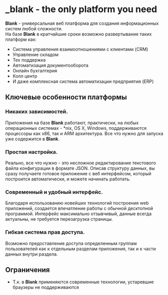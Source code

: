 _blank - the only platform you need
=======

**Blank** - универсальная веб платформа для создания информационных систем любой сложности.  
На базе **Blank** в кратчайшие сроки возможно развертывание таких платформ как:
* Система управления взаимоотношениями с клиентами (CRM)
* Управление складом
* Тех поддержка 
* Автоматизация документооборота
* Онлайн бухгалтерия
* Колл центр
* И даже комплексная система автоматизации предприятия (ERP)
 

## Ключевые особенности платформы

### Никаких зависимостей. 
Приложения на базе **Blank** работают, практически, на любых операционных системах - \*nix, OS X, Windows, поддерживаются процессоры как x86, так и ARM архитектура. Все что нужно для запуска уже содержится в **Blank**.  

### Простая настройка.
Реально, все что нужно - это несложное редактирование текстового файла конфигурации в формате JSON. Описав структуру данных, вы сразу получаете готовое приложение с веб интерфейсом, который построится автоматически, и можете начинать работать.

### Современный и удобный интерфейс.
Благодаря использованию новейших технологий построения web приложений, создается впечатление работы с обычной десктопной программой. Интерфейс максимально отзывчивый, данные всегда актуальны, не требуется перезагрузка страницы.

### Гибкая система прав доступа.
Возможно предоставление доступа определенным группам пользователей как к отдельным разделам приложения, так и к части данных внутри раздела.

## Ограничения
* Т.к. в **Blank** применяются современные технологии, устаревшие браузеры не поддерживаются
